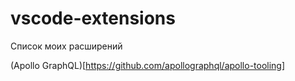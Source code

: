 # vscode-extensions
Список моих расширений

(Apollo GraphQL)[https://github.com/apollographql/apollo-tooling]
